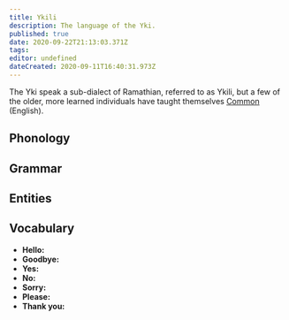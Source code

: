 ```yaml
---
title: Ykili
description: The language of the Yki.
published: true
date: 2020-09-22T21:13:03.371Z
tags: 
editor: undefined
dateCreated: 2020-09-11T16:40:31.973Z
---
```


The Yki speak a sub-dialect of Ramathian, referred to as Ykili, but a few of the older, more learned individuals have taught themselves [Common](/languages/common) (English).

## Phonology

## Grammar

## Entities

## Vocabulary

- **Hello:** 
- **Goodbye:** 
- **Yes:** 
- **No:** 
- **Sorry:** 
- **Please:** 
- **Thank you:** 